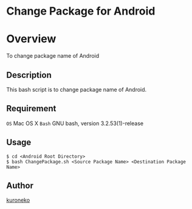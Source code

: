 Change Package for Android
====

# Overview

To change package name of Android

## Description

This bash script is to change package name of Android.

## Requirement

`OS` Mac OS X
`Bash` GNU bash, version 3.2.53(1)-release

## Usage

    $ cd <Android Root Directory>  
    $ bash ChangePackage.sh <Source Package Name> <Destination Package Name>

## Author

[kuroneko](https://github.com/amu-kuroneko)


